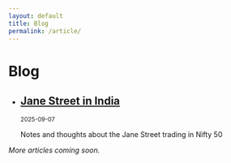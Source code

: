 ```yaml
---
layout: default
title: Blog
permalink: /article/
---
```


# Blog

<ul class="project-list">
  <li class="project-item">
    <h2><a href="/article/jane_street_in_india/">Jane Street in India</a></h2>
    <p><small>2025-09-07</small></p>
    <p>Notes and thoughts about the Jane Street trading in Nifty 50</p>
  </li>
</ul>

<p><em>More articles coming soon.</em></p>
